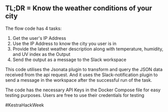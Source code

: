 ## TL;DR = Know the weather conditions of your city 

The flow code has 4 tasks:
 1. Get the user's IP Address 
 2. Use the IP Address to know the city you user is in 
 3. Provide the latest weather description along with temperature, humidity, and UV index as the Output
 4. Send the output as a message to the Slack workspace


This code utilises the Jsonata plugin to transform and query the JSON data received from the api request.
And it uses the Slack-notification plugin to send a message in the workspace after the successful run of the task.


The code has the necessary API Keys in the Docker Compose file for easy testing purposes. Users are free to use their credentials for testing

#KestraHackWeek

